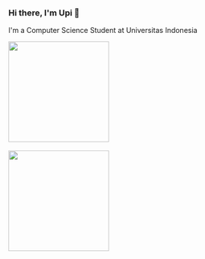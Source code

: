 <picture>
  <source media="(prefers-color-scheme: light)" srcset="https://github.com/user-attachments/assets/bcaa8fa9-f82f-40b8-914c-c33859bc9380">
  <source media="(prefers-color-scheme: dark)"  srcset="https://github.com/user-attachments/assets/73d59b27-2bb2-497d-804a-8d03257e7a27">
  <img>
</picture>

### Hi there, I'm Upi 👋
I'm a Computer Science Student at Universitas Indonesia
<br>
<div>
	<a href="https://github.com/aldenluthfi">
    <img height=200 align="center" src="https://github-readme-stats.vercel.app/api?username=aldenluthfi&theme=transparent&rank_icon=github&card_width=430&hide_border=true&title_color=ffffff&text_color=909090&hide_title=true&border_color=909090"/>
  </a>
<br>
<br>
  <a href="https://github.com/aldenluthfi">
    <img height=200 align="center" src="https://github-readme-stats.vercel.app/api/top-langs?username=aldenluthfi&layout=compact&langs_count=10&theme=transparent&hide_title=true&title_color=ffffff&text_color=909090&border_color=909090&card_width=460&hide_border=true&size_weight=0.5&count_weight=0.5&hide=cmake,dockerfile,shell,css" />
  </a>
</div>



